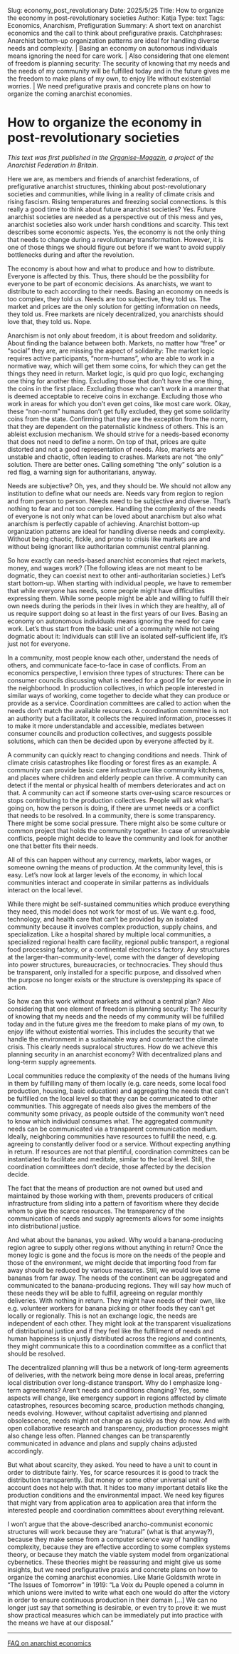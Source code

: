 Slug: economy_post_revolutionary
Date: 2025/5/25
Title: How to organize the economy in post-revolutionary societies
Author: Katja
Type: text
Tags: Economics, Anarchism, Prefiguration
Summary: A short text on anarchist economics and the call to think about prefigurative praxis.
Catchphrases: Anarchist bottom-up organization patterns are ideal for handling diverse needs and complexity. | Basing an economy on autonomous individuals means ignoring the need for care work. | Also considering that one element of freedom is planning security: The security of knowing that my needs and the needs of my community will be fulfilled today and in the future gives me the freedom to make plans of my own, to enjoy life without existential worries. | We need prefigurative praxis and concrete plans on how to organize the coming anarchist economies.

# How to organize the economy in post-revolutionary societies

*This text was first published in the <a href="https://organisemagazine.org.uk/3d-flip-book/organise-101/" target="__blank">Organise-Magazin</a>, a project of the Anarchist Federation in Britain.*

Here we are, as members and friends of anarchist federations, of prefigurative anarchist structures, thinking about post-revolutionary societies and communities, while living in a reality of climate crisis and rising fascism. Rising temperatures and freezing social connections. Is this really a good time to think about future anarchist societies? Yes. Future anarchist societies are needed as a perspective out of this mess and yes, anarchist societies also work under harsh conditions and scarcity. This text describes some economic aspects. Yes, the economy is not the only thing that needs to change during a revolutionary transformation. However, it is one of those things we should figure out before if we want to avoid supply bottlenecks during and after the revolution.

The economy is about how and what to produce and how to distribute. Everyone is affected by this. Thus, there should be the possibility for everyone to be part of economic decisions. As anarchists, we want to distribute to each according to their needs. Basing an economy on needs is too complex, they told us. Needs are too subjective, they told us. The market and prices are the only solution for getting information on needs, they told us. Free markets are nicely decentralized, you anarchists should love that, they told us. Nope.

Anarchism is not only about freedom, it is about freedom and solidarity. About finding the balance between both. Markets, no matter how “free” or “social” they are, are missing the aspect of solidarity: The market logic requires active participants, “norm-humans”, who are able to work in a normative way, which will get them some coins, for which they can get the things they need in return. Market logic, is quid pro quo logic, exchanging one thing for another thing. Excluding those that don’t have the one thing, the coins in the first place. Excluding those who can’t work in a manner that is deemed acceptable to receive coins in exchange. Excluding those who work in areas for which you don’t even get coins, like most care work. Okay, these “non-norm” humans don’t get fully excluded, they get some solidarity coins from the state. Confirming that they are the exception from the norm, that they are dependent on the paternalistic kindness of others. This is an ableist exclusion mechanism. We should strive for a needs-based economy that does not need to define a norm. On top of that, prices are quite distorted and not a good representation of needs. Also, markets are unstable and chaotic, often leading to crashes. Markets are not “the only” solution. There are better ones. Calling something “the only” solution is a red flag, a warning sign for authoritarians, anyway.

Needs are subjective? Oh, yes, and they should be. We should not allow any institution to define what our needs are. Needs vary from region to region and from person to person. Needs need to be subjective and diverse. That’s nothing to fear and not too complex. Handling the complexity of the needs of everyone is not only what can be loved about anarchism but also what anarchism is perfectly capable of achieving. Anarchist bottom-up organization patterns are ideal for handling diverse needs and complexity. Without being chaotic, fickle, and prone to crisis like markets are and without being ignorant like authoritarian communist central planning.

So how exactly can needs-based anarchist economies that reject markets, money, and wages work? (The following ideas are not meant to be dogmatic, they can coexist next to other anti-authoritarian societies.) Let’s start bottom-up. When starting with individual people, we have to remember that while everyone has needs, some people might have difficulties expressing them. While some people might be able and willing to fulfill their own needs during the periods in their lives in which they are healthy, all of us require support doing so at least in the first years of our lives. Basing an economy on autonomous individuals means ignoring the need for care work. Let’s thus start from the basic unit of a community while not being dogmatic about it: Individuals can still live an isolated self-sufficient life, it’s just not for everyone.

In a community, most people know each other, understand the needs of others, and communicate face-to-face in case of conflicts. From an economics perspective, I envision three types of structures: There can be consumer councils discussing what is needed for a good life for everyone in the neighborhood. In production collectives, in which people interested in similar ways of working, come together to decide what they can produce or provide as a service. Coordination committees are called to action when the needs don’t match the available resources. A coordination committee is not an authority but a facilitator, it collects the required information, processes it to make it more understandable and accessible, mediates between consumer councils and production collectives, and suggests possible solutions, which can then be decided upon by everyone affected by it.

A community can quickly react to changing conditions and needs. Think of climate crisis catastrophes like flooding or forest fires as an example. A community can provide basic care infrastructure like community kitchens, and places where children and elderly people can thrive. A community can detect if the mental or physical health of members deteriorates and act on that. A community can act if someone starts over-using scarce resources or stops contributing to the production collectives. People will ask what’s going on, how the person is doing, if there are unmet needs or a conflict that needs to be resolved. In a community, there is some transparency. There might be some social pressure. There might also be some culture or common project that holds the community together. In case of unresolvable conflicts, people might decide to leave the community and look for another one that better fits their needs.

All of this can happen without any currency, markets, labor wages, or someone owning the means of production. At the community level, this is easy. Let’s now look at larger levels of the economy, in which local communities interact and cooperate in similar patterns as individuals interact on the local level.

While there might be self-sustained communities which produce everything they need, this model does not work for most of us. We want e.g. food, technology, and health care that can’t be provided by an isolated community because it involves complex production, supply chains, and specialization. Like a hospital shared by multiple local communities, a specialized regional health care facility, regional public transport, a regional food processing factory, or a continental electronics factory. Any structures at the larger-than-community-level, come with the danger of developing into power structures, bureaucracies, or technocracies. They should thus be transparent, only installed for a specific purpose, and dissolved when the purpose no longer exists or the structure is overstepping its space of action.

So how can this work without markets and without a central plan? Also considering that one element of freedom is planning security: The security of knowing that my needs and the needs of my community will be fulfilled today and in the future gives me the freedom to make plans of my own, to enjoy life without existential worries. This includes the security that we handle the environment in a sustainable way and counteract the climate crisis. This clearly needs supralocal structures. How do we achieve this planning security in an anarchist economy? With decentralized plans and long-term supply agreements.

Local communities reduce the complexity of the needs of the humans living in them by fulfilling many of them locally (e.g. care needs, some local food production, housing, basic education) and aggregating the needs that can’t be fulfilled on the local level so that they can be communicated to other communities. This aggregate of needs also gives the members of the community some privacy, as people outside of the community won’t need to know which individual consumes what. The aggregated community needs can be communicated via a transparent communication medium. Ideally, neighboring communities have resources to fulfill the need, e.g. agreeing to constantly deliver food or a service. Without expecting anything in return. If resources are not that plentiful, coordination committees can be instantiated to facilitate and meditate, similar to the local level. Still, the coordination committees don’t decide, those affected by the decision decide.

The fact that the means of production are not owned but used and maintained by those working with them, prevents producers of critical infrastructure from sliding into a pattern of favoritism where they decide whom to give the scarce resources. The transparency of the communication of needs and supply agreements allows for some insights into distributional justice.

And what about the bananas, you asked. Why would a banana-producing region agree to supply other regions without anything in return? Once the money logic is gone and the focus is more on the needs of the people and those of the environment, we might decide that importing food from far away should be reduced by various measures. Still, we would love some bananas from far away. The needs of the continent can be aggregated and communicated to the banana-producing regions. They will say how much of these needs they will be able to fulfill, agreeing on regular monthly deliveries. With nothing in return. They might have needs of their own, like e.g. volunteer workers for banana picking or other foods they can’t get locally or regionally. This is not an exchange logic, the needs are independent of each other. They might look at the transparent visualizations of distributional justice and if they feel like the fulfillment of needs and human happiness is unjustly distributed across the regions and continents, they might communicate this to a coordination committee as a conflict that should be resolved.

The decentralized planning will thus be a network of long-term agreements of deliveries, with the network being more dense in local areas, preferring local distribution over long-distance transport. Why do I emphasize long-term agreements? Aren’t needs and conditions changing? Yes, some aspects will change, like emergency support in regions affected by climate catastrophes, resources becoming scarce, production methods changing, needs evolving. However, without capitalist advertising and planned obsolescence, needs might not change as quickly as they do now. And with open collaborative research and transparency, production processes might also change less often. Planned changes can be transparently communicated in advance and plans and supply chains adjusted accordingly.

But what about scarcity, they asked. You need to have a unit to count in order to distribute fairly. Yes, for scarce resources it is good to track the distribution transparently. But money or some other universal unit of account does not help with that. It hides too many important details like the production conditions and the environmental impact. We need key figures that might vary from application area to application area that inform the interested people and coordination committees about everything relevant.

I won’t argue that the above-described anarcho-communist economic structures will work because they are “natural” (what is that anyway?), because they make sense from a computer science way of handling complexity, because they are effective according to some complex systems theory, or because they match the viable system model from organizational cybernetics. These theories might be reassuring and might give us some insights, but we need prefigurative praxis and concrete plans on how to organize the coming anarchist economies. Like Marie Goldsmith wrote in “The Issues of Tomorrow” in 1919: “La Voix du Peuple opened a column in which unions were invited to write what each one would do after the victory in order to ensure continuous production in their domain […] We can no longer just say that something is desirable, or even try to prove it: we must show practical measures which can be immediately put into practice with the means we have at our disposal.”


----

[FAQ on anarchist economics](/en/texts/economics_faq/)
